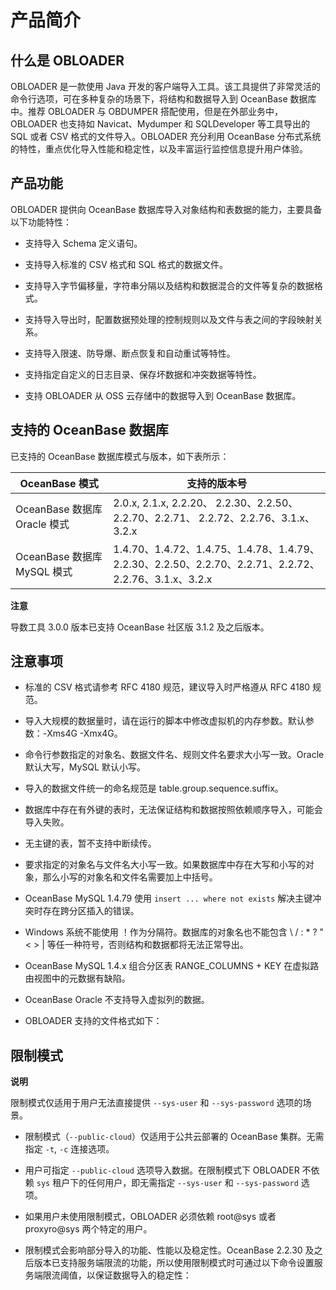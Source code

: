 产品简介 
=========================



什么是 OBLOADER 
---------------------------------

OBLOADER 是一款使用 Java 开发的客户端导入工具。该工具提供了非常灵活的命令行选项，可在多种复杂的场景下，将结构和数据导入到 OceanBase 数据库中。推荐 OBLOADER 与 OBDUMPER 搭配使用，但是在外部业务中，OBLOADER 也支持如 Navicat、Mydumper 和 SQLDeveloper 等工具导出的 SQL 或者 CSV 格式的文件导入。OBLOADER 充分利用 OceanBase 分布式系统的特性，重点优化导入性能和稳定性，以及丰富运行监控信息提升用户体验。

产品功能 
-------------------------

OBLOADER 提供向 OceanBase 数据库导入对象结构和表数据的能力，主要具备以下功能特性：

* 支持导入 Schema 定义语句。

  

* 支持导入标准的 CSV 格式和 SQL 格式的数据文件。

  

* 支持导入字节偏移量，字符串分隔以及结构和数据混合的文件等复杂的数据格式。

  

* 支持导入导出时，配置数据预处理的控制规则以及文件与表之间的字段映射关系。

  

* 支持导入限速、防导爆、断点恢复和自动重试等特性。

  

* 支持指定自定义的日志目录、保存坏数据和冲突数据等特性。

  

* 支持 OBLOADER 从 OSS 云存储中的数据导入到 OceanBase 数据库。

  




支持的 OceanBase 数据库 
--------------------------------------

已支持的 OceanBase 数据库模式与版本，如下表所示：


|    **OceanBase 模式**     |                                        **支持的版本号**                                        |
|-------------------------|------------------------------------------------------------------------------------------|
| OceanBase 数据库 Oracle 模式 | 2.0.x,  2.1.x, 2.2.20、 2.2.30、2.2.50、2.2.70、2.2.71、 2.2.72、2.2.76、3.1.x、3.2.x            |
| OceanBase 数据库 MySQL 模式  | 1.4.70、1.4.72、1.4.75、1.4.78、1.4.79、2.2.30、2.2.50、2.2.70、2.2.71、2.2.72、2.2.76、3.1.x、3.2.x |


**注意**



导数工具 3.0.0 版本已支持 OceanBase 社区版 3.1.2 及之后版本。

注意事项 
-------------------------

* 标准的 CSV 格式请参考 RFC 4180 规范，建议导入时严格遵从 RFC 4180 规范。

  

* 导入大规模的数据量时，请在运行的脚本中修改虚拟机的内存参数。默认参数：-Xms4G -Xmx4G。

  

* 命令行参数指定的对象名、数据文件名、规则文件名要求大小写一致。Oracle 默认大写，MySQL 默认小写。

  

* 导入的数据文件统一的命名规范是 table.group.sequence.suffix。

  

* 数据库中存在有外键的表时，无法保证结构和数据按照依赖顺序导入，可能会导入失败。

  

* 无主键的表，暂不支持中断续传。

  

* 要求指定的对象名与文件名大小写一致。如果数据库中存在大写和小写的对象，那么小写的对象名和文件名需要加上中括号。

  

* OceanBase MySQL 1.4.79 使用 `insert ... where not exists` 解决主键冲突时存在跨分区插入的错误。

  

* Windows 系统不能使用 ！作为分隔符。数据库的对象名也不能包含 \\ / : \* ? " \< \> \| 等任一种符号，否则结构和数据都将无法正常导出。

  

* OceanBase MySQL 1.4.x 组合分区表 RANGE_COLUMNS + KEY 在虚拟路由视图中的元数据有缺陷。

  

* OceanBase Oracle 不支持导入虚拟列的数据。

  

* OBLOADER 支持的文件格式如下：

  




限制模式 
-------------------------

**说明**



限制模式仅适用于用户无法直接提供 `--sys-user` 和 `--sys-password` 选项的场景。

* 限制模式（`--public-cloud`）仅适用于公共云部署的 OceanBase 集群。无需指定 `-t`, `-c` 连接选项。

  

* 用户可指定 `--public-cloud` 选项导入数据。在限制模式下 OBLOADER 不依赖 `sys` 租户下的任何用户，即无需指定 `--sys-user` 和 `--sys-password` 选项。

  

* 如果用户未使用限制模式，OBLOADER 必须依赖 root@sys 或者 proxyro@sys 两个特定的用户。

  

* 限制模式会影响部分导入的功能、性能以及稳定性。OceanBase 2.2.30 及之后版本已支持服务端限流的功能，所以使用限制模式时可通过以下命令设置服务端限流阈值，以保证数据导入的稳定性：

  



